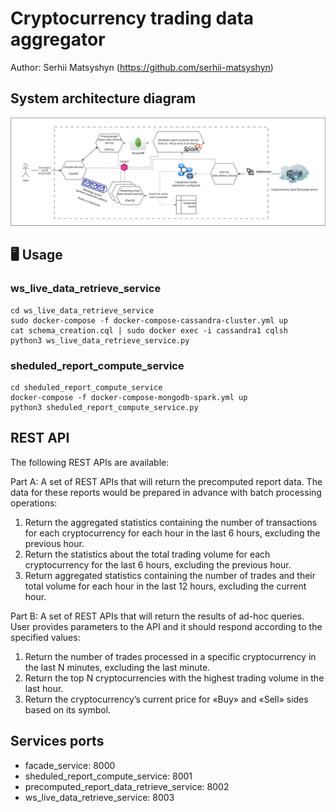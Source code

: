 # Cryptocurrency trading data aggregator

Author: Serhii Matsyshyn (https://github.com/serhii-matsyshyn) <br>

## System architecture diagram
![Cryptocurrency_trading_data_aggregator_system_architecture_2.drawio.png](data%2Fimages%2FCryptocurrency_trading_data_aggregator_system_architecture_2.drawio.png)

## 🖥 Usage

### ws_live_data_retrieve_service
```shell
cd ws_live_data_retrieve_service
sudo docker-compose -f docker-compose-cassandra-cluster.yml up
cat schema_creation.cql | sudo docker exec -i cassandra1 cqlsh
python3 ws_live_data_retrieve_service.py
```

### sheduled_report_compute_service
```shell
cd sheduled_report_compute_service
docker-compose -f docker-compose-mongodb-spark.yml up
python3 sheduled_report_compute_service.py
```

## REST API
The following REST APIs are available:  

Part A: A set of REST APIs that will return the precomputed report data. The data for these reports would be prepared in advance with batch processing operations:
1. Return the aggregated statistics containing the number of transactions for each cryptocurrency for each hour in the last 6 hours, excluding the previous hour.
2. Return the statistics about the total trading volume for each cryptocurrency for the last 6 hours, excluding the previous hour.
3. Return aggregated statistics containing the number of trades and their total volume for each hour in the last 12 hours, excluding the current hour.

Part B: A set of REST APIs that will return the results of ad-hoc queries. User provides parameters to the API and it should respond according to the specified values:
1. Return the number of trades processed in a specific cryptocurrency in the last N minutes, excluding the last minute.
2. Return the top N cryptocurrencies with the highest trading volume in the last hour.
3. Return the cryptocurrency’s current price for «Buy» and «Sell» sides based on its symbol.

## Services ports
- facade_service: 8000
- sheduled_report_compute_service: 8001
- precomputed_report_data_retrieve_service: 8002
- ws_live_data_retrieve_service: 8003
